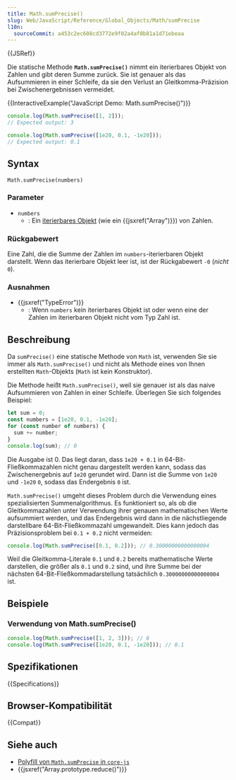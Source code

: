 ```yaml
---
title: Math.sumPrecise()
slug: Web/JavaScript/Reference/Global_Objects/Math/sumPrecise
l10n:
  sourceCommit: a453c2ec608cd3772e9f02a4af0b81a1d71ebeaa
---
```


{{JSRef}}

Die statische Methode **`Math.sumPrecise()`** nimmt ein iterierbares Objekt von Zahlen und gibt deren Summe zurück. Sie ist genauer als das Aufsummieren in einer Schleife, da sie den Verlust an Gleitkomma-Präzision bei Zwischenergebnissen vermeidet.

{{InteractiveExample("JavaScript Demo: Math.sumPrecise()")}}

```js interactive-example
console.log(Math.sumPrecise([1, 2]));
// Expected output: 3

console.log(Math.sumPrecise([1e20, 0.1, -1e20]));
// Expected output: 0.1
```

## Syntax

```js-nolint
Math.sumPrecise(numbers)
```

### Parameter

- `numbers`
  - : Ein [iterierbares Objekt](/de/docs/Web/JavaScript/Reference/Iteration_protocols#the_iterable_protocol) (wie ein {{jsxref("Array")}}) von Zahlen.

### Rückgabewert

Eine Zahl, die die Summe der Zahlen im `numbers`-iterierbaren Objekt darstellt. Wenn das iterierbare Objekt leer ist, ist der Rückgabewert `-0` (_nicht_ `0`).

### Ausnahmen

- {{jsxref("TypeError")}}
  - : Wenn `numbers` kein iterierbares Objekt ist oder wenn eine der Zahlen im iterierbaren Objekt nicht vom Typ Zahl ist.

## Beschreibung

Da `sumPrecise()` eine statische Methode von `Math` ist, verwenden Sie sie immer als `Math.sumPrecise()` und nicht als Methode eines von Ihnen erstellten `Math`-Objekts (`Math` ist kein Konstruktor).

Die Methode heißt `Math.sumPrecise()`, weil sie genauer ist als das naive Aufsummieren von Zahlen in einer Schleife. Überlegen Sie sich folgendes Beispiel:

```js
let sum = 0;
const numbers = [1e20, 0.1, -1e20];
for (const number of numbers) {
  sum += number;
}
console.log(sum); // 0
```

Die Ausgabe ist 0. Das liegt daran, dass `1e20 + 0.1` in 64-Bit-Fließkommazahlen nicht genau dargestellt werden kann, sodass das Zwischenergebnis auf `1e20` gerundet wird. Dann ist die Summe von `1e20` und `-1e20` `0`, sodass das Endergebnis `0` ist.

`Math.sumPrecise()` umgeht dieses Problem durch die Verwendung eines spezialisierten Summenalgorithmus. Es funktioniert so, als ob die Gleitkommazahlen unter Verwendung ihrer genauen mathematischen Werte aufsummiert werden, und das Endergebnis wird dann in die nächstliegende darstellbare 64-Bit-Fließkommazahl umgewandelt. Dies kann jedoch das Präzisionsproblem bei `0.1 + 0.2` nicht vermeiden:

```js
console.log(Math.sumPrecise([0.1, 0.2])); // 0.30000000000000004
```

Weil die Gleitkomma-Literale `0.1` und `0.2` bereits mathematische Werte darstellen, die größer als `0.1` und `0.2` sind, und ihre Summe bei der nächsten 64-Bit-Fließkommadarstellung tatsächlich `0.30000000000000004` ist.

## Beispiele

### Verwendung von Math.sumPrecise()

```js
console.log(Math.sumPrecise([1, 2, 3])); // 6
console.log(Math.sumPrecise([1e20, 0.1, -1e20])); // 0.1
```

## Spezifikationen

{{Specifications}}

## Browser-Kompatibilität

{{Compat}}

## Siehe auch

- [Polyfill von `Math.sumPrecise` in `core-js`](https://github.com/zloirock/core-js#mathsumprecise)
- {{jsxref("Array.prototype.reduce()")}}
